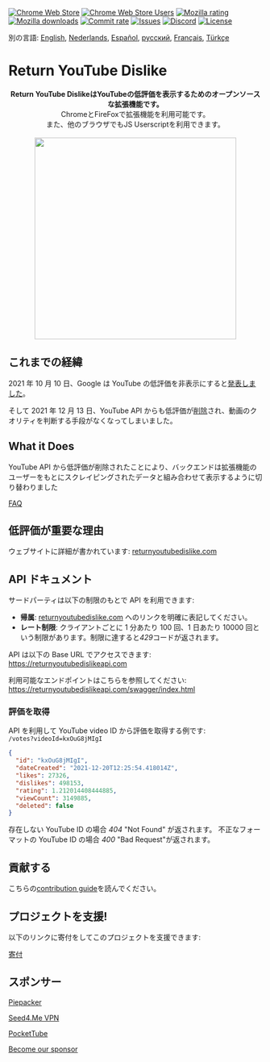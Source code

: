[![Chrome Web Store](https://img.shields.io/chrome-web-store/stars/gebbhagfogifgggkldgodflihgfeippi?label=Chrome%20Rating&style=flat&logo=google)](https://chrome.google.com/webstore/detail/youtube-dislike-button/gebbhagfogifgggkldgodflihgfeippi/)
[![Chrome Web Store Users](https://img.shields.io/chrome-web-store/users/gebbhagfogifgggkldgodflihgfeippi?label=Chrome%20Users&style=flat&logo=google)](https://chrome.google.com/webstore/detail/youtube-dislike-button/gebbhagfogifgggkldgodflihgfeippi/)
[![Mozilla rating](https://img.shields.io/amo/stars/return-youtube-dislikes?label=Firefox%20Rating&style=flat&logo=firefox)](https://addons.mozilla.org/en-US/firefox/addon/return-youtube-dislikes/)
[![Mozilla downloads](https://img.shields.io/amo/users/return-youtube-dislikes?label=Firefox%20Users&style=flat&logo=firefox)](https://addons.mozilla.org/en-US/firefox/addon/return-youtube-dislikes/)
[![Commit rate](https://img.shields.io/github/commit-activity/m/Anarios/return-youtube-dislike?label=Commits&style=flat)](https://github.com/Anarios/return-youtube-dislike/commits/main)
[![Issues](https://img.shields.io/github/issues/Anarios/return-youtube-dislike?style=flat&label=Issues)](https://github.com/Anarios/return-youtube-dislike/issues)
[![Discord](https://img.shields.io/discord/909435648170160229?label=Discord&style=flat&logo=discord)](https://discord.gg/UMxyMmCgfF)
[![License](https://img.shields.io/badge/License-GPLv3-blue.svg?style=flat)](https://github.com/Anarios/return-youtube-dislike/blob/main/LICENSE)

別の言語: [English](README.md), [Nederlands](READMEnl.md), [Español](READMEes.md), [русский](READMEru.md), [Français](READMEfr.md), [Türkçe](READMEtr.md)

# Return YouTube Dislike

<p align="center">
    <b>Return YouTube DislikeはYouTubeの低評価を表示するためのオープンソースな拡張機能です。</b><br>
    ChromeとFireFoxで拡張機能を利用可能です。<br>
    また、他のブラウザでもJS Userscriptを利用できます。<br><br>
    <img width="400px" src="https://user-images.githubusercontent.com/18729296/141743755-2be73297-250e-4cd1-ac93-8978c5a39d10.png"/>
</p>

## これまでの経緯

2021 年 10 月 10 日、Google は YouTube の低評価を非表示にすると[発表しました](https://blog.youtube/news-and-events/update-to-youtube/)。

そして 2021 年 12 月 13 日、YouTube API からも低評価が[削除](<(https://support.google.com/youtube/thread/134791097/update-to-youtube-dislike-counts)>)され、動画のクオリティを判断する手段がなくなってしまいました。

## What it Does

<!-- この部分の翻訳が微妙? -->

YouTube API から低評価が削除されたことにより、バックエンドは拡張機能のユーザーをもとにスクレイピングされたデータと組み合わせて表示するように切り替わりました

[FAQ](https://github.com/Anarios/return-youtube-dislike/blob/main/Docs/FAQ.md)

## 低評価が重要な理由

ウェブサイトに詳細が書かれています: [returnyoutubedislike.com](https://www.returnyoutubedislike.com/)

## API ドキュメント

サードパーティは以下の制限のもとで API を利用できます:

- **帰属**: [returnyoutubedislike.com](https://returnyoutubedislike.com/) へのリンクを明確に表記してください。
- **レート制限**: クライアントごとに 1 分あたり 100 回、1 日あたり 10000 回という制限があります。制限に達すると*429*コードが返されます。

API は以下の Base URL でアクセスできます:  
https://returnyoutubedislikeapi.com

利用可能なエンドポイントはこちらを参照してください:  
https://returnyoutubedislikeapi.com/swagger/index.html

### 評価を取得

API を利用して YouTube video ID から評価を取得する例です:  
`/votes?videoId=kxOuG8jMIgI`

```json
{
  "id": "kxOuG8jMIgI",
  "dateCreated": "2021-12-20T12:25:54.418014Z",
  "likes": 27326,
  "dislikes": 498153,
  "rating": 1.212014408444885,
  "viewCount": 3149885,
  "deleted": false
}
```

存在しない YouTube ID の場合 _404_ "Not Found" が返されます。
不正なフォーマットの YouTube ID の場合 _400_ "Bad Request"が返されます。

<!---
## API ドキュメント

APIの完全なドキュメントは公式サイトを参照してください。
[https://returnyoutubedislike.com/documentation/](https://returnyoutubedislike.com/documentation/) -->

## 貢献する

こちらの[contribution guide](https://github.com/Anarios/return-youtube-dislike/blob/main/CONTRIBUTING.md)を読んでください。

## プロジェクトを支援!

以下のリンクに寄付をしてこのプロジェクトを支援できます:

[寄付](https://returnyoutubedislike.com/donate)

## スポンサー

[Piepacker](https://piepacker.com)

[Seed4.Me VPN](https://www.seed4.me/users/register?gift=ReturnYoutubeDislike)

[PocketTube](https://yousub.info/?utm_source=returnyoutubedislike)

[Become our sponsor](https://www.patreon.com/join/returnyoutubedislike/checkout?rid=8008601)
